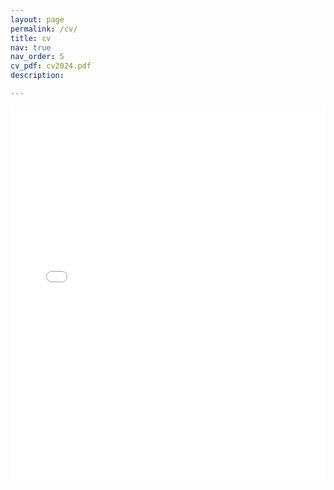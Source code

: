 ```yaml
---
layout: page
permalink: /cv/
title: cv
nav: true
nav_order: 5
cv_pdf: cv2024.pdf
description:

---
```

<embed src=cv2024.pdf width="100%" height="600px" type="application/pdf">
